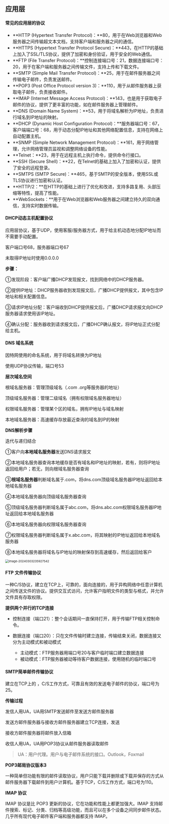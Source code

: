 ## 应用层

#### **常见的应用层的协议**

- **HTTP (Hypertext Transfer Protocol)：**80，用于在Web浏览器和Web服务器之间传输超文本文档，支持客户端和服务器之间的通信。
- **HTTPS (Hypertext Transfer Protocol Secure)：**443，在HTTP的基础上加入了SSL/TLS协议，提供了加密和身份验证，用于安全的Web通信。
- **FTP (File Transfer Protocol)：**控制连接端口号：21，数据连接端口号：20，用于在客户端和服务器之间传输文件，支持上传和下载文件。
- **SMTP (Simple Mail Transfer Protocol)：**25，用于在邮件服务器之间传输电子邮件，负责发送邮件。
- **POP3 (Post Office Protocol version 3)：**110，用于从邮件服务器上获取电子邮件，负责接收邮件。
- **IMAP (Internet Message Access Protocol)：**143，也是用于获取电子邮件的协议，提供了更丰富的功能，如在邮件服务器上管理邮件。
- **DNS (Domain Name System)：**53，用于将域名解析为IP地址，负责进行域名到IP地址的映射。
- **DHCP (Dynamic Host Configuration Protocol)：**服务器端口号：67，客户端端口号：68，用于动态分配IP地址和其他网络配置信息，支持在网络上自动配置主机。
- **SNMP (Simple Network Management Protocol)：**161，用于网络管理，允许网络管理员监视和调整网络设备的性能。
- **Telnet：**23，用于在远程主机上执行命令，提供命令行接口。
- **SSH (Secure Shell)：**22，在Telnet的基础上加入了加密和认证，提供了安全的远程登录。
- **SMTPS (SMTP Secure)：**465，基于SMTP的安全版本，使用SSL或TLS协议进行加密和认证。
- **HTTP/2：**在HTTP的基础上进行了优化和改进，支持多路复用、头部压缩等特性，提高了性能。
- **WebSockets：**用于在Web浏览器和Web服务器之间建立持久的双向通信，支持实时数据传输。



#### **DHCP动态主机配置协议**

应用层协议，基于UDP，使用客服/服务器方式，用于给主机动态地分配IP地址而不需要手动配置。

客户端口号68，服务器端口号67

未取得IP地址时使用0.0.0.0

**步骤：**

①发现阶段：客户端广播DHCP发现报文，找到网络中的DHCP服务器。

②提供IP地址：DHCP服务器收到发现报文后，广播DHCP提供报文，其中包含IP地址和相关配置信息。

③请求IP地址分配：客户端收到DHCP提供报文后，广播DHCP请求报文向DHCP服务器请求使用该IP地址。

④确认分配：服务器收到请求报文后，广播DHCP确认报文，将IP地址正式分配给主机。





#### **DNS 域名系统**

因特网使用的命名系统，用于将域名转换为IP地址

使用UDP协议传输，端口号53

**层次域名空间**

根域名服务器：管理顶级域名（.com .org等服务器的地址）

顶级域名服务器：管理二级域名（拥有权限域名服务器地址）

权限域名服务器：管理某个区的域名，拥有IP地址与域名映射

本地域名服务器：高速缓存存放最近查询的域名到IP的映射

**DNS解析步骤**

迭代与递归结合

①客户向**本地域名服务器**发送DNS请求报文

②本地域名服务器查询本地缓存是否有域名和IP地址的映射，若有，则将IP地址返回给用户；若无，则向根域名服务器查询

③**根域名服务器**判断域名属于.com，将dns.com顶级域名服务器IP地址返回给本地域名服务器

④本地域名服务器向顶级域名服务器查询

⑤顶级域名服务器判断域名属于abc.com，将dns.abc.com权限域名服务器IP地址返回给本地域名服务器

⑥本地域名服务器向权限域名服务器查询

⑦权限域名服务器判断域名属于x.abc.com，将其映射的IP地址返回给本地域名服务器

⑧本地域名服务器将域名与IP地址的映射保存到高速缓存，然后返回给客户

<img src="https://palepics.oss-cn-guangzhou.aliyuncs.com/img/image-20240303235927542.png" alt="image-20240303235927542" style="zoom:67%;" />





#### **FTP 文件传输协议**

一种C/S协议，建立在TCP上，可靠的，面向连接的，用于异构网络中任意计算机之间传送文件的协议。提供交互式访问，允许客户指明文件的类型与格式，并允许文件具有存取权限。

**提供两个并行的TCP连接**

- 控制连接（端口21）：整个会话期间一直保持打开，用于传输FTP相关控制命令。

- 数据连接（端口20）：只在文件传输时建立连接，传输结束关闭，数据连接又分为主动模式和被动模式
  - 主动模式：FTP服务器用端口号20与客户临时端口建立数据连接
  - 被动模式：FTP服务器被动等待客户数据连接，使用随机的临时端口号

  





#### **SMTP简单邮件传输协议**

建立在TCP上的 ，C/S工作方式，可靠且有效的发送电子邮件的协议，端口号为25。

**传输过程**

发信人用UA，UA用SMTP发送邮件至发送方邮件服务器

发送方邮件服务器与接收方邮件服务器建立TCP连接，发送

接收方邮件服务器将邮件放入信箱

收信人用UA，UA用POP3协议从邮件服务器读取邮件

> UA：用户代理。用户与电子邮件系统的接口。Outlook，Foxmail



**POP3邮局协议版本3**

一种简单但功能有限的邮件读取协议，用户只能下载并删除或下载并保存的方式从邮件服务器下载邮件到用户计算机。基于TCP，C/S工作方式，端口号为110。

**IMAP 协议**

IMAP 协议是比 POP3 更新的协议，它在功能和性能上都更加强大。IMAP 支持邮件搜索、标记、分类、归档等高级功能，而且可以在多个设备之间同步邮件状态。几乎所有现代电子邮件客户端和服务器都支持 IMAP。





















